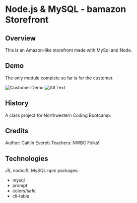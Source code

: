 # Node.js & MySQL - bamazon Storefront

## Overview

This is an Amazon-like storefront made with MySql and Node.  

## Demo

The only module complete so far is for the customer.  

![Customer Demo](/Images/custommer.gif")
![Alt Text](https://media.giphy.com/media/vFKqnCdLPNOKc/giphy.gif)



## History

A class project for Northwestern Coding Bootcamp. 

## Credits

Author: Caitlin Everett 
Teachers: NWBC Folks!

## Technologies

JS, nodeJS, MySQL
npm packages:
  - mysql
  - prompt
  - colors/safe
  - cli-table 

